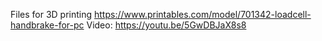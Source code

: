 Files for 3D printing
https://www.printables.com/model/701342-loadcell-handbrake-for-pc
Video:
https://youtu.be/5GwDBJaX8s8
